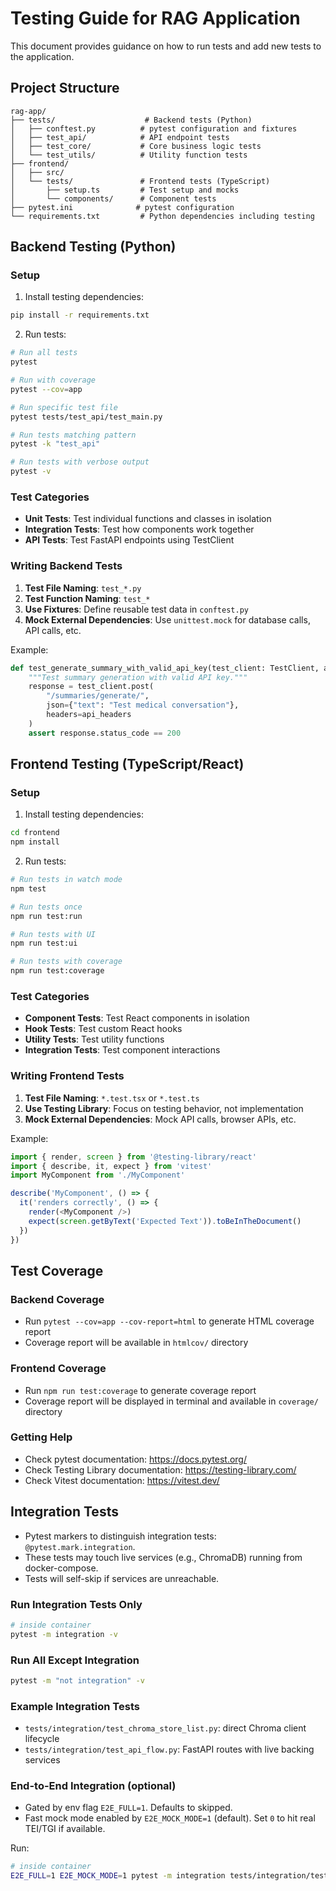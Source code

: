 # Testing Guide for RAG Application

This document provides guidance on how to run tests and add new tests to the application.

## Project Structure

```
rag-app/
├── tests/                    # Backend tests (Python)
│   ├── conftest.py          # pytest configuration and fixtures
│   ├── test_api/            # API endpoint tests
│   ├── test_core/           # Core business logic tests
│   └── test_utils/          # Utility function tests
├── frontend/
│   ├── src/
│   └── tests/               # Frontend tests (TypeScript)
│       ├── setup.ts         # Test setup and mocks
│       └── components/      # Component tests
├── pytest.ini              # pytest configuration
└── requirements.txt         # Python dependencies including testing
```

## Backend Testing (Python)

### Setup

1. Install testing dependencies:
```bash
pip install -r requirements.txt
```

2. Run tests:
```bash
# Run all tests
pytest

# Run with coverage
pytest --cov=app

# Run specific test file
pytest tests/test_api/test_main.py

# Run tests matching pattern
pytest -k "test_api"

# Run tests with verbose output
pytest -v
```

### Test Categories

- **Unit Tests**: Test individual functions and classes in isolation
- **Integration Tests**: Test how components work together
- **API Tests**: Test FastAPI endpoints using TestClient

### Writing Backend Tests

1. **Test File Naming**: `test_*.py`
2. **Test Function Naming**: `test_*`
3. **Use Fixtures**: Define reusable test data in `conftest.py`
4. **Mock External Dependencies**: Use `unittest.mock` for database calls, API calls, etc.

Example:
```python
def test_generate_summary_with_valid_api_key(test_client: TestClient, api_headers):
    """Test summary generation with valid API key."""
    response = test_client.post(
        "/summaries/generate/", 
        json={"text": "Test medical conversation"}, 
        headers=api_headers
    )
    assert response.status_code == 200
```

## Frontend Testing (TypeScript/React)

### Setup

1. Install testing dependencies:
```bash
cd frontend
npm install
```

2. Run tests:
```bash
# Run tests in watch mode
npm test

# Run tests once
npm run test:run

# Run tests with UI
npm run test:ui

# Run tests with coverage
npm run test:coverage
```

### Test Categories

- **Component Tests**: Test React components in isolation
- **Hook Tests**: Test custom React hooks
- **Utility Tests**: Test utility functions
- **Integration Tests**: Test component interactions

### Writing Frontend Tests

1. **Test File Naming**: `*.test.tsx` or `*.test.ts`
2. **Use Testing Library**: Focus on testing behavior, not implementation
3. **Mock External Dependencies**: Mock API calls, browser APIs, etc.

Example:
```typescript
import { render, screen } from '@testing-library/react'
import { describe, it, expect } from 'vitest'
import MyComponent from './MyComponent'

describe('MyComponent', () => {
  it('renders correctly', () => {
    render(<MyComponent />)
    expect(screen.getByText('Expected Text')).toBeInTheDocument()
  })
})
```

## Test Coverage

### Backend Coverage
- Run `pytest --cov=app --cov-report=html` to generate HTML coverage report
- Coverage report will be available in `htmlcov/` directory

### Frontend Coverage
- Run `npm run test:coverage` to generate coverage report
- Coverage report will be displayed in terminal and available in `coverage/` directory



### Getting Help

- Check pytest documentation: https://docs.pytest.org/
- Check Testing Library documentation: https://testing-library.com/
- Check Vitest documentation: https://vitest.dev/ 



## Integration Tests

- Pytest markers to distinguish integration tests: `@pytest.mark.integration`.
- These tests may touch live services (e.g., ChromaDB) running from docker-compose.
- Tests will self-skip if services are unreachable.

### Run Integration Tests Only
```bash
# inside container
pytest -m integration -v
```

### Run All Except Integration
```bash
pytest -m "not integration" -v
```

### Example Integration Tests
- `tests/integration/test_chroma_store_list.py`: direct Chroma client lifecycle
- `tests/integration/test_api_flow.py`: FastAPI routes with live backing services 

### End-to-End Integration (optional)
- Gated by env flag `E2E_FULL=1`. Defaults to skipped.
- Fast mock mode enabled by `E2E_MOCK_MODE=1` (default). Set `0` to hit real TEI/TGI if available.

Run:
```bash
# inside container
E2E_FULL=1 E2E_MOCK_MODE=1 pytest -m integration tests/integration/test_e2e_flow.py -v
``` 